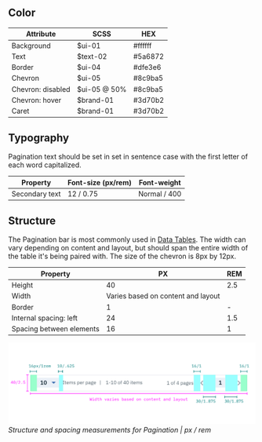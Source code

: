 ## Color

| Attribute          | SCSS    | HEX         |
|----------------|---------|-------------|
| Background     | $ui-01  | #ffffff     |
| Text           | $text-02| #5a6872     |
| Border         | $ui-04  | #dfe3e6     |
| Chevron        | $ui-05  | #8c9ba5     |
| Chevron: disabled | $ui-05 @ 50%  | #8c9ba5 |
| Chevron: hover  | $brand-01  | #3d70b2    |
| Caret          | $brand-01  | #3d70b2    |

## Typography

Pagination text should be set in set in sentence case with the first letter of each word capitalized.

| Property       | Font-size (px/rem)     | Font-weight |
|------------------|-----------------|--------------|
| Secondary text   | 12 / 0.75  | Normal / 400 |

## Structure

The Pagination bar is most commonly used in [Data Tables](/components/data-table). The width can vary depending on content and layout, but should span the entire width of the table it's being paired with. The size of the chevron is 8px by 12px.

| Property                           | PX        | REM   |
|------------------------------------|-----------|-------|
| Height                             | 40      | 2.5   |
| Width                              | Varies based on content and layout | |
| Border                             | 1         | -     |
| Internal spacing: left             | 24        | 1.5   |
| Spacing between elements           | 16        | 1     |

![Structure and spacing for pagination](images/pagination-style-1.png)
_Structure and spacing measurements for Pagination | px / rem_
